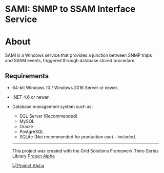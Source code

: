 # SAMI: SNMP to SSAM Interface Service

# About

SAMI is a Windows service that provides a junction between SNMP traps and SSAM events, triggered through database stored procedure.

## Requirements
* 64-bit Windows 10 / Windows 2016 Server or newer.
* .NET 4.6 or newer.
* Database management system such as:
  * SQL Server (Recommended)
  * MySQL
  * Oracle
  * PostgreSQL
  * SQLite (Not recommended for production use) - included.

  ---

  This project was created with the Grid Solutions Framework Time-Series Library [Project Alpha](https://github.com/GridProtectionAlliance/projectalpha)

  [![Project Alpha](https://github.com/GridProtectionAlliance/PTPSync/raw/master/Source/Documentation/Images/Project-Alpha-Logo_70.png)](https://github.com/GridProtectionAlliance/projectalpha)
